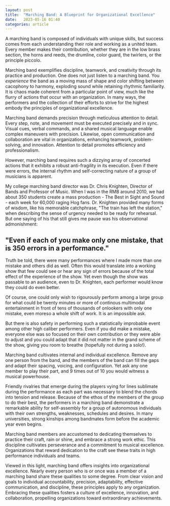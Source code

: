 ```yaml
---
layout: post
title:  "Marching Band: A Blueprint for Organizational Excellence"
date:   2023-05-16 01:40
categories: article
---
```


A marching band is composed of individuals with unique skills, but success comes from each understanding their role and working as a united team. Every member makes their contribution, whether they are in the low brass section, the horns and reeds, the drumline, color guard, the twirlers, or the principle piccolo.

Marching band exemplifies discipline, teamwork, and creativity through its practice and production. One does not just listen to a marching band. You *experience* the band as a moving mass of shape and color shifting between cacophony to harmony, exploding sound while retaining rhythmic familiarity. It is chaos made coherent from a particular point of view, much like the flurry of actions that occur with an organization. In many ways, the performers and the collection of their efforts to strive for the highest embody the principles of organizational excellence. 

Marching band demands precision through meticulous attention to detail. Every step, note, and movement must be executed precisely and in sync. Visual cues, verbal commands, and a shared musical language enable complex maneuvers with precision. Likewise, open communication and collaboration are vital in organizations, enhancing teamwork, problem-solving, and innovation. Attention to detail promotes efficiency and professionalism.

However, marching band requires such a dizzying array of concerted actions that it exhibits a robust anti-fragility in its execution. Even if there were errors, the internal rhythm and self-correcting nature of a group of musicians is apparent.

My college marching band director was Dr. Chris Knighten, Director of Bands and Professor of Music. When I was in the RMB around 2010, we had about 350 students create a mass production - The Best in Sight and Sound - each week for 60,000 raging Hog fans. Dr. Knighten provided many forms of wisdom, like his memorable catchphrase, "The train has left the station," when describing the sense of urgency needed to be ready for rehearsal. But one saying of his that still gives me pause was his observational admonishment:

## "Even if each of you make only one mistake, that is 350 errors in a performance."

Truth be told, there were many performances where I made more than one mistake and others did as well. Often this would translate into a working show that few could see or hear any sign of errors because of the total effect of the experience of the show. Yet even though the show was passable to an audience, even to Dr. Knighten, each performer would know they could do even better.

Of course, one could only wish to rigourously perform among a large group for what could be twenty minutes or more of continous multimodal entertainment in front of tens of thousands of onlookers with only one mistake, even moreso a whole shift of work. It is an impossible ask.

But there is also safety in performing such a statistically improbable event among other high caliber performers. Even if you did make a mistake, everyone else was so focused on their own contribution or they were able to adjust and you could adapt that it did not matter in the grand scheme of the show, giving you room to breathe (hopefully not during a solo!).

Marching band cultivates internal and individual excellence. Remove any one person from the band, and the members of the band can fill the gaps and adapt their spacing, voicing, and configuration. Yet ask any one member to play their part, and 9 times out of 10 you would witness a musical powerhouse.

Friendly rivalries that emerge during the players vying for lines sublimate during the performance as each part was necessary to blend the chords into tension and release. Because of the ethos of the members of the group to do their best, the performers in a marching band demonstrate a remarkable ability for self-assembly for a group of autonomous individuals with their own strengths, weaknesses, schedules and desires. In many universities, strong kinships among bandmates form before the academic year even begins.

Marching band members are accustomed to dedicating themselves to practice their craft, rain or shine, and embrace a strong work ethic. This discipline cultivates perseverance and a commitment to musical excellence. Organizations that reward dedication to the craft see these traits in high performance individuals and teams.

Viewed in this light, marching band offers insights into organizational excellence. Nearly every person who is or once was a member of a marching band share these qualities to some degree. From clear vision and goals to individual accountability, precision, adaptability, effective communication, and discipline, these principles apply to any organization. Embracing these qualities fosters a culture of excellence, innovation, and collaboration, propelling organizations toward extraordinary achievements.
